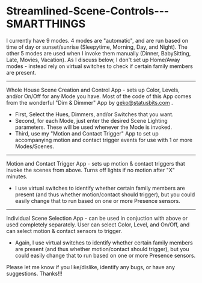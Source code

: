 # Streamlined-Scene-Controls---SMARTTHINGS

I currently have 9 modes.  4 modes are "automatic", and are run based on time of day or sunset/sunrise (Sleepytime, Morning, Day, and Night).  The other 5 modes are used when I invoke them manually (Dinner, BabySitting, Late, Movies, Vacation).  As I discuss below, I don't set up Home/Away modes - instead rely on virtual switches to check if certain family members are present.

-----

Whole House Scene Creation and Control App - sets up Color, Levels, and/or On/Off for any Mode you have.  Most of the code of this App comes from the wonderful "Dim & Dimmer" App by geko@statusbits.com .

  - First, Select the Hues, Dimmers, and/or Switches that you want.
  - Second, for each Mode, just enter the desired Scene Lighting parameters.  These will be used whenever the Mode is invoked.
  - Third, use my "Motion and Contact Trigger" App to set up accompanying motion and contact trigger events for use with 1 or more Modes/Scenes.

-----

Motion and Contact Trigger App - sets up motion & contact triggers that invoke the scenes from above.  Turns off lights if no motion after "X" minutes.

  - I use virtual switches to identify whether certain family members are present (and thus whether motion/contact should trigger), but you could easily change that to run based on one or more Presence sensors.   

-----

Individual Scene Selection App - can be used in conjuction with above or used completely separately.  User can select Color, Level, and On/Off, and can select motion & contact sensors to trigger.  

- Again, I use virtual switches to identify whether certain family members are present (and thus whether motion/contact should trigger), but you could easily change that to run based on one or more Presence sensors.   


Please let me know if you like/dislike, identify any bugs, or have any suggestions.  Thanks!!!
  
